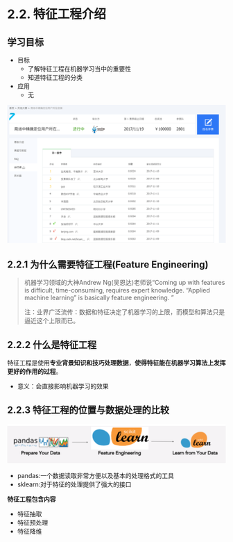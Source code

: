 # 2.2. 特征工程介绍

学习目标
----

*   目标
    *   了解特征工程在机器学习当中的重要性
    *   知道特征工程的分类
*   应用
    *   无

![](../images/特征工程的重要性.png)

2.2.1 为什么需要特征工程(Feature Engineering)
------------------------------------

> 机器学习领域的大神Andrew Ng(吴恩达)老师说“Coming up with features is difficult, time-consuming, requires expert knowledge. “Applied machine learning” is basically feature engineering. ”
>
> 注：业界广泛流传：数据和特征决定了机器学习的上限，而模型和算法只是逼近这个上限而已。

2.2.2 什么是特征工程
-------------

特征工程是使用**专业背景知识和技巧处理数据**，**使得特征能在机器学习算法上发挥更好的作用的过程**。

*   意义：会直接影响机器学习的效果

2.2.3 特征工程的位置与数据处理的比较
---------------------

![特征工程过程](../images/特征工程过程.png)

*   pandas:一个数据读取非常方便以及基本的处理格式的工具
*   sklearn:对于特征的处理提供了强大的接口

**特征工程包含内容**

*   特征抽取
*   特征预处理
*   特征降维